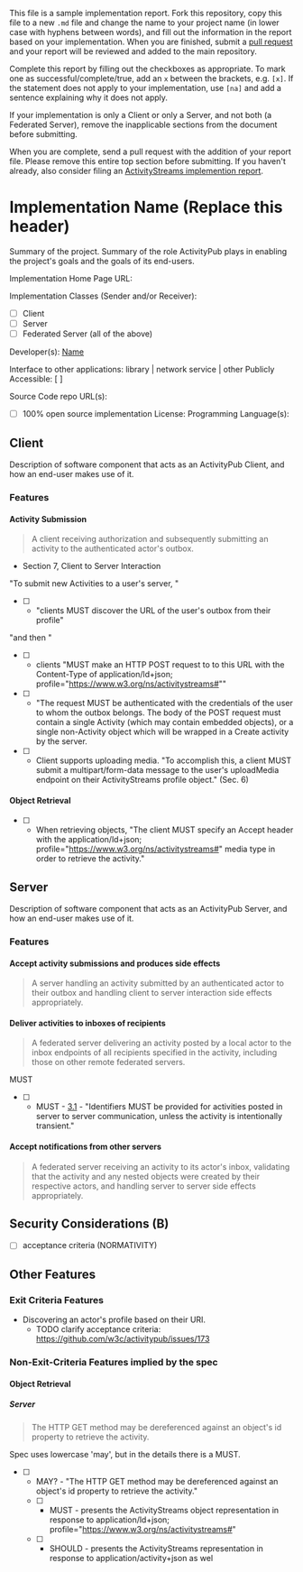 This file is a sample implementation report. Fork this repository, copy this file to a new `.md` file and change the name to your project name (in lower case with hyphens between words), and fill out the information in the report based on your implementation. When you are finished, submit a <a href="https://help.github.com/articles/using-pull-requests/">pull request</a> and your report will be reviewed and added to the main repository.

Complete this report by filling out the checkboxes as appropriate. To mark one as successful/complete/true, add an `x` between the brackets, e.g. `[x]`. If the statement does not apply to your implementation, use `[na]` and add a sentence explaining why it does not apply.

If your implementation is only a Client or only a Server, and not both (a Federated Server), remove the inapplicable sections from the document before submitting.

When you are complete, send a pull request with the addition of your report file. Please remove this entire top section before submitting. If you haven't already, also consider filing an [ActivityStreams implemention report](https://github.com/w3c/activitystreams/blob/master/implementation-reports/template.md).

# Implementation Name (Replace this header)

Summary of the project.
Summary of the role ActivityPub plays in enabling the project's goals and the goals of its end-users.

Implementation Home Page URL: 

Implementation Classes (Sender and/or Receiver): 
* [ ] Client
* [ ] Server
* [ ] Federated Server (all of the above)

Developer(s): [Name](http://you.example.com)

Interface to other applications: library | network service | other
Publicly Accessible: [ ]

Source Code repo URL(s): 
* [ ] 100% open source implementation
License: 
Programming Language(s): 

## Client

Description of software component that acts as an ActivityPub Client, and how an end-user makes use of it.

### Features

#### Activity Submission


> A client receiving authorization and subsequently submitting an activity to the authenticated actor's outbox.
- Section 7, Client to Server Interaction

"To submit new Activities to a user's server, "
* [ ] - "clients MUST discover the URL of the user's outbox from their profile"

"and then "

* [ ] - clients "MUST make an HTTP POST request to to this URL with the Content-Type of application/ld+json; profile="https://www.w3.org/ns/activitystreams#""
* [ ] - "The request MUST be authenticated with the credentials of the user to whom the outbox belongs. The body of the POST request must contain a single Activity (which may contain embedded objects), or a single non-Activity object which will be wrapped in a Create activity by the server.

* [ ] - Client supports uploading media. "To accomplish this, a client MUST submit a multipart/form-data message to the user's uploadMedia endpoint on their ActivityStreams profile object." (Sec. 6)


#### Object Retrieval

* [ ] - When retrieving objects, "The client MUST specify an Accept header with the application/ld+json; profile="https://www.w3.org/ns/activitystreams#" media type in order to retrieve the activity."

## Server

Description of software component that acts as an ActivityPub Server, and how an end-user makes use of it.

### Features

#### Accept activity submissions and produces side effects

> A server handling an activity submitted by an authenticated actor to their outbox and handling client to server interaction side effects appropriately.

#### Deliver activities to inboxes of recipients

> A federated server delivering an activity posted by a local actor to the inbox endpoints of all recipients specified in the activity, including those on other remote federated servers.

MUST

* [ ] - MUST - [3.1](https://www.w3.org/TR/activitypub/#obj-id) - "Identifiers MUST be provided for activities posted in server to server communication, unless the activity is intentionally transient."

#### Accept notifications from other servers

> A federated server receiving an activity to its actor's inbox, validating that the activity and any nested objects were created by their respective actors, and handling server to server side effects appropriately.

## Security Considerations (B)

* [ ] acceptance criteria (NORMATIVITY)

## Other Features

### Exit Criteria Features

* Discovering an actor's profile based on their URI.
  * TODO clarify acceptance criteria: https://github.com/w3c/activitypub/issues/173

### Non-Exit-Criteria Features implied by the spec

#### Object Retrieval


##### Server

> The HTTP GET method may be dereferenced against an object's id property to retrieve the activity.

Spec uses lowercase 'may', but in the details there is a MUST.

* [ ] - MAY? - "The HTTP GET method may be dereferenced against an object's id property to retrieve the activity."
  * [ ] - MUST - presents the ActivityStreams object representation in response to application/ld+json; profile="https://www.w3.org/ns/activitystreams#"
  * [ ] - SHOULD - presents the ActivityStreams representation in response to application/activity+json as wel

